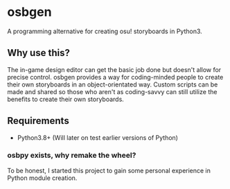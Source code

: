 # osbgen
A programming alternative for creating osu! storyboards in Python3.

## Why use this?
The in-game design editor can get the basic job done but doesn't allow for precise control. osbgen provides a way for coding-minded people to create their own storyboards in an object-orientated way. Custom scripts can be made and shared so those who aren't as coding-savvy can still utilize the benefits to create their own storyboards.

## Requirements
* Python3.8+ (Will later on test earlier versions of Python)

### osbpy exists, why remake the wheel?
To be honest, I started this project to gain some personal experience in Python module creation.

